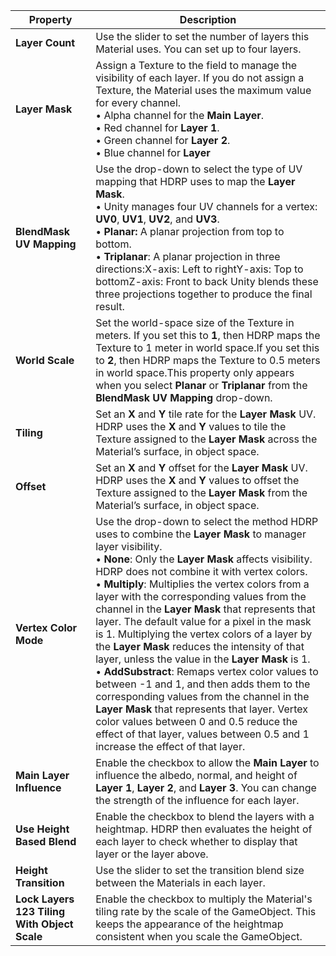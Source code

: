 | **Property**                                 | **Description**                                              |
| -------------------------------------------- | ------------------------------------------------------------ |
| **Layer Count**                              | Use the slider to set the number of layers this Material uses. You can set up to four layers. |
| **Layer Mask**                               | Assign a Texture to the field to manage the visibility of each layer. If you do not assign a Texture, the Material uses the maximum value for every channel.<br/>&#8226; Alpha channel for the **Main Layer**.<br/>&#8226; Red channel for **Layer 1**.<br/>&#8226; Green channel for **Layer 2**.<br/>&#8226; Blue channel for **Layer** |
| **BlendMask UV Mapping**                     | Use the drop-down to select the type of UV mapping that HDRP uses to map the **Layer Mask**.<br/>&#8226; Unity manages four UV channels for a vertex: **UV0**, **UV1**, **UV2**, and **UV3**.<br/>&#8226; **Planar:** A planar projection from top to bottom.<br/>&#8226; **Triplanar**: A planar projection in three directions:X-axis: Left to rightY-axis: Top to bottomZ-axis: Front to back Unity blends these three projections together to produce the final result. |
| **World Scale**                              | Set the world-space size of the Texture in meters. If you set this to **1**, then HDRP maps the Texture to 1 meter in world space.If you set this to **2**, then HDRP maps the Texture to 0.5 meters in world space.This property only appears when you select **Planar** or **Triplanar** from the **BlendMask UV Mapping** drop-down. |
| **Tiling**                                   | Set an **X** and **Y** tile rate for the **Layer Mask** UV. HDRP uses the **X** and **Y** values to tile the Texture assigned to the **Layer Mask** across the Material’s surface, in object space. |
| **Offset**                                   | Set an **X** and **Y** offset for the **Layer Mask** UV. HDRP uses the **X** and **Y** values to offset the Texture assigned to the **Layer Mask** from the Material’s surface, in object space. |
| **Vertex Color Mode**                        | Use the drop-down to select the method HDRP uses to combine the **Layer Mask** to manager layer visibility.<br/>&#8226; **None**: Only the **Layer Mask** affects visibility. HDRP does not combine it with vertex colors.<br/>&#8226; **Multiply**: Multiplies the vertex colors from a layer with the corresponding values from the channel in the **Layer Mask** that represents that layer. The default value for a pixel in the mask is 1. Multiplying the vertex colors of a layer by the **Layer Mask** reduces the intensity of that layer, unless the value in the **Layer Mask** is 1.<br/>&#8226; **AddSubstract**: Remaps vertex color values to between -1 and 1, and then adds them to the corresponding values from the channel in the **Layer Mask** that represents that layer. Vertex color values between 0 and 0.5 reduce the effect of that layer, values between 0.5 and 1 increase the effect of that layer. |
| **Main Layer Influence**                     | Enable the checkbox to allow the **Main Layer** to influence the albedo, normal, and height of **Layer 1**, **Layer 2**, and **Layer 3**. You can change the strength of the influence for each layer. |
| **Use Height Based Blend**                   | Enable the checkbox to blend the layers with a heightmap. HDRP then evaluates the height of each layer to check whether to display that layer or the layer above. |
| **Height Transition**                        | Use the slider to set the transition blend size between the Materials in each layer. |
| **Lock Layers 123 Tiling With Object Scale** | Enable the checkbox to multiply the Material's tiling rate by the scale of the GameObject. This keeps the appearance of the heightmap consistent when you scale the GameObject. |
